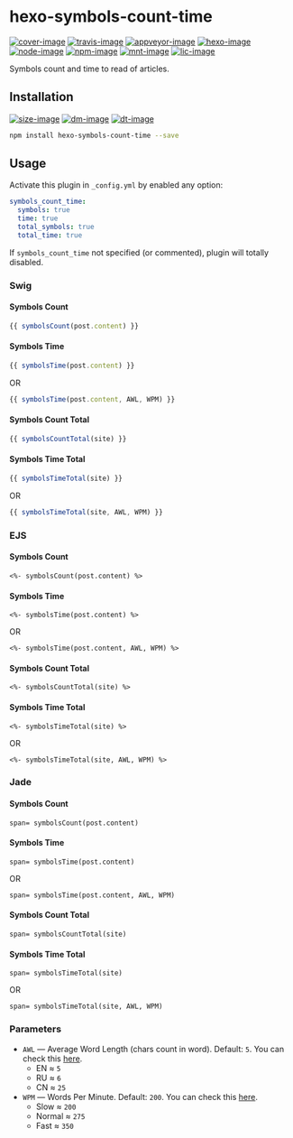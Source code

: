 [cover-image]: https://coveralls.io/repos/github/theme-next/hexo-symbols-count-time/badge.svg?branch=master
<!--[cover-image]: https://img.shields.io/coveralls/theme-next/hexo-symbols-count-time/master.svg-->
[travis-image]: https://travis-ci.org/theme-next/hexo-symbols-count-time.svg?branch=master
<!--[travis-image]: https://img.shields.io/travis/theme-next/hexo-symbols-count-time/master.svg-->
[appveyor-image]: https://ci.appveyor.com/api/projects/status/wuewa37rb7nknx31/branch/master?svg=true

[hexo-image]: https://img.shields.io/badge/hexo-%3E%3D%203.0-blue.svg
[node-image]: https://img.shields.io/node/v/hexo-symbols-count-time.svg
[dep-image]: https://david-dm.org/theme-next/hexo-symbols-count-time.svg
<!--[dep-image]: https://img.shields.io/david/theme-next/hexo-symbols-count-time.svg-->
<!--[dep-image]: https://img.shields.io/librariesio/github/theme-next/hexo-symbols-count-time.svg-->
[doc-image]: https://readthedocs.org/projects/hexo-symbols-count-time/badge/?version=latest
[rel-image]: https://img.shields.io/github/release/theme-next/hexo-symbols-count-time.svg
[size-image]: https://img.shields.io/github/size/theme-next/hexo-symbols-count-time/lib/helper.js.svg

[mnt-image]: https://img.shields.io/maintenance/yes/2018.svg
[npm-image]: https://badge.fury.io/js/hexo-symbols-count-time.svg
<!--[npm-image]: https://badge.fury.io/gh/theme-next%2Fhexo-symbols-count-time.svg-->
<!--[npm-image]: https://img.shields.io/npm/v/hexo-symbols-count-time.svg-->
[dm-image]: https://img.shields.io/npm/dm/hexo-symbols-count-time.svg
[dt-image]: https://img.shields.io/npm/dt/hexo-symbols-count-time.svg
[lic-image]: https://img.shields.io/npm/l/hexo-symbols-count-time.svg

[cover-url]: https://coveralls.io/github/theme-next/hexo-symbols-count-time?branch=master "Coverage of Tests"
[travis-url]: https://travis-ci.org/theme-next/hexo-symbols-count-time?branch=master "Travis CI [Linux]"
[appveyor-url]: https://ci.appveyor.com/project/ivan-nginx/hexo-symbols-count-time/branch/master "AppVeyor [Windows]"
[hexo-url]: https://hexo.io
[node-url]: https://nodejs.org/en/download/releases
[doc-url]: http://hexo-symbols-count-time.readthedocs.io/en/latest/?badge=latest
[npm-url]: https://www.npmjs.com/package/hexo-symbols-count-time

# hexo-symbols-count-time
[![cover-image]][cover-url]
[![travis-image]][travis-url]
[![appveyor-image]][appveyor-url]
[![hexo-image]][hexo-url]
[![node-image]][node-url]
[![npm-image]][npm-url]
[![mnt-image]](../../commits/master)
[![lic-image]](LICENSE)

Symbols count and time to read of articles.

## Installation
[![size-image]](../../blob/master/index.js) <!--[![rel-image]](../../releases)-->
[![dm-image]][npm-url]
[![dt-image]][npm-url]

```bash
npm install hexo-symbols-count-time --save
```

## Usage
Activate this plugin in `_config.yml` by enabled any option:
```yml
symbols_count_time:
  symbols: true
  time: true
  total_symbols: true
  total_time: true
```
If `symbols_count_time` not specified (or commented), plugin will totally disabled.

### Swig

#### Symbols Count
```js
{{ symbolsCount(post.content) }}
```

#### Symbols Time
```js
{{ symbolsTime(post.content) }}
```
OR
```js
{{ symbolsTime(post.content, AWL, WPM) }}
```

#### Symbols Count Total
```js
{{ symbolsCountTotal(site) }}
```

#### Symbols Time Total
```js
{{ symbolsTimeTotal(site) }}
```
OR
```js
{{ symbolsTimeTotal(site, AWL, WPM) }}
```

### EJS

#### Symbols Count
```ejs
<%- symbolsCount(post.content) %>
```

#### Symbols Time
```ejs
<%- symbolsTime(post.content) %>
```
OR
```ejs
<%- symbolsTime(post.content, AWL, WPM) %>
```

#### Symbols Count Total
```ejs
<%- symbolsCountTotal(site) %>
```

#### Symbols Time Total
```ejs
<%- symbolsTimeTotal(site) %>
```
OR
```ejs
<%- symbolsTimeTotal(site, AWL, WPM) %>
```

### Jade

#### Symbols Count
```jade
span= symbolsCount(post.content)
```

#### Symbols Time
```jade
span= symbolsTime(post.content)
```
OR
```jade
span= symbolsTime(post.content, AWL, WPM)
```

#### Symbols Count Total
```jade
span= symbolsCountTotal(site)
```

#### Symbols Time Total
```jade
span= symbolsTimeTotal(site)
```
OR
```jade
span= symbolsTimeTotal(site, AWL, WPM)
```

### Parameters
* `AWL` — Average Word Length (chars count in word). Default: `5`. You can check this [here](https://charactercounttool.com).
  * EN &asymp; `5`
  * RU &asymp; `6`
  * CN &asymp; `25`
* `WPM` — Words Per Minute. Default: `200`. You can check this [here](https://wordcounter.net).
  * Slow &asymp; `200`
  * Normal &asymp; `275`
  * Fast &asymp; `350`
